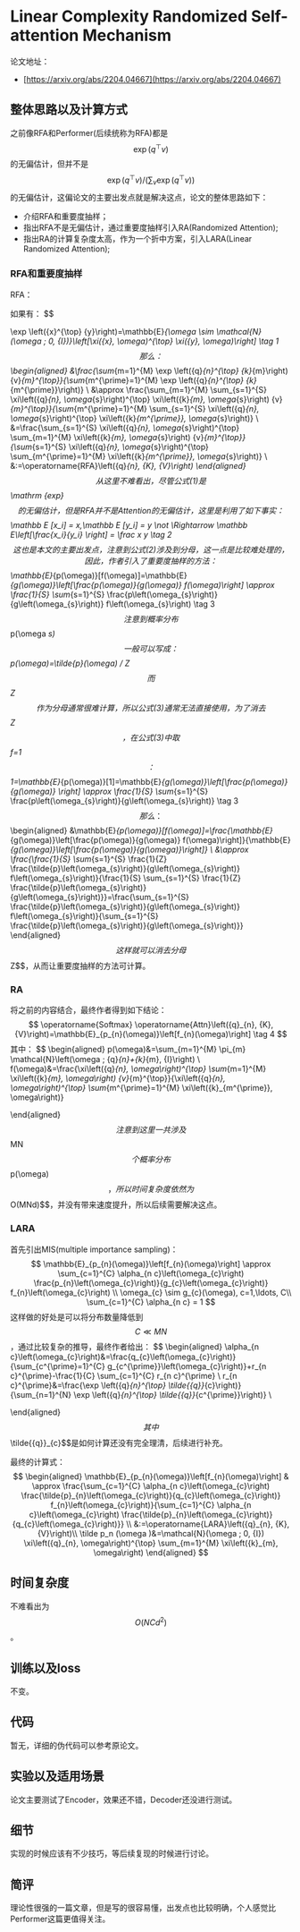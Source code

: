 # Linear Complexity Randomized Self-attention Mechanism

论文地址：

- [https://arxiv.org/abs/2204.04667](https://arxiv.org/abs/2204.04667)



## 整体思路以及计算方式

之前像RFA和Performer(后续统称为RFA)都是$$\exp(q^{\top} v)$$的无偏估计，但并不是$$\exp(q^{\top} v)/(\sum_v \exp(q^{\top} v))$$的无偏估计，这偏论文的主要出发点就是解决这点，论文的整体思路如下：

- 介绍RFA和重要度抽样；
- 指出RFA不是无偏估计，通过重要度抽样引入RA(Randomized Attention);
- 指出RA的计算复杂度太高，作为一个折中方案，引入LARA(Linear Randomized Attention);



### RFA和重要度抽样

RFA：

如果有：
$$

\exp \left({x}^{\top} {y}\right)=\mathbb{E}_{\omega \sim \mathcal{N}(\omega ; 0, {I})}\left[\xi({x}, \omega)^{\top} \xi({y}, \omega)\right] \tag 1
$$
那么：
$$
\begin{aligned}
    &\frac{\sum_{m=1}^{M} \exp \left({q}_{n}^{\top} {k}_{m}\right) {v}_{m}^{\top}}{\sum_{m^{\prime}=1}^{M} \exp \left({q}_{n}^{\top} {k}_{m^{\prime}}\right)} \\
    &\approx \frac{\sum_{m=1}^{M} \sum_{s=1}^{S} \xi\left({q}_{n}, \omega_{s}\right)^{\top} \xi\left({k}_{m}, \omega_{s}\right) {v}_{m}^{\top}}{\sum_{m^{\prime}=1}^{M} \sum_{s=1}^{S} \xi\left({q}_{n}, \omega_{s}\right)^{\top} \xi\left({k}_{m^{\prime}}, \omega_{s}\right)} \\
    &=\frac{\sum_{s=1}^{S} \xi\left({q}_{n}, \omega_{s}\right)^{\top} \sum_{m=1}^{M} \xi\left({k}_{m}, \omega_{s}\right) {v}_{m}^{\top}}{\sum_{s=1}^{S} \xi\left({q}_{n}, \omega_{s}\right)^{\top} \sum_{m^{\prime}=1}^{M} \xi\left({k}_{m^{\prime}}, \omega_{s}\right)} \\
    &:=\operatorname{RFA}\left({q}_{n}, {K}, {V}\right)
    \end{aligned}
$$
从这里不难看出，尽管公式(1)是$$\mathrm {exp}$$的无偏估计，但是RFA并不是Attention的无偏估计，这里是利用了如下事实：
$$
\mathbb E [x_i] = x,\mathbb E [y_i] = y  \not \Rightarrow  \mathbb E\left[\frac{x_i}{y_i} \right] = \frac x y \tag 2
$$
这也是本文的主要出发点，注意到公式(2)涉及到分母，这一点是比较难处理的，因此，作者引入了重要度抽样的方法：
$$
\mathbb{E}_{p(\omega)}[f(\omega)]=\mathbb{E}_{g(\omega)}\left[\frac{p(\omega)}{g(\omega)} f(\omega)\right] \approx \frac{1}{S} \sum_{s=1}^{S} \frac{p\left(\omega_{s}\right)}{g\left(\omega_{s}\right)} f\left(\omega_{s}\right) \tag 3
$$
注意到概率分布$$p(\omega _s)$$一般可以写成：
$$
p(\omega)=\tilde{p}(\omega) / Z
$$
而$$Z$$作为分母通常很难计算，所以公式(3)通常无法直接使用，为了消去$$Z$$，在公式(3)中取$$f=1$$：
$$
1=\mathbb{E}_{p(\omega)}[1]=\mathbb{E}_{g(\omega)}\left[\frac{p(\omega)}{g(\omega)} \right] \approx \frac{1}{S} \sum_{s=1}^{S} \frac{p\left(\omega_{s}\right)}{g\left(\omega_{s}\right)}  \tag 3
$$
那么：
$$
\begin{aligned}
&\mathbb{E}_{p(\omega)}[f(\omega)]=\frac{\mathbb{E}_{g(\omega)}\left[\frac{p(\omega)}{g(\omega)} f(\omega)\right]}{\mathbb{E}_{g(\omega)}\left[\frac{p(\omega)}{g(\omega)}\right]} \\
&\approx \frac{\frac{1}{S} \sum_{s=1}^{S} \frac{1}{Z} \frac{\tilde{p}\left(\omega_{s}\right)}{g\left(\omega_{s}\right)} f\left(\omega_{s}\right)}{\frac{1}{S} \sum_{s=1}^{S} \frac{1}{Z} \frac{\tilde{p}\left(\omega_{s}\right)}{g\left(\omega_{s}\right)}}=\frac{\sum_{s=1}^{S} \frac{\tilde{p}\left(\omega_{s}\right)}{g\left(\omega_{s}\right)} f\left(\omega_{s}\right)}{\sum_{s=1}^{S} \frac{\tilde{p}\left(\omega_{s}\right)}{g\left(\omega_{s}\right)}}
\end{aligned}
$$
这样就可以消去分母$$Z$$，从而让重要度抽样的方法可计算。



### RA

将之前的内容结合，最终作者得到如下结论：
$$
\operatorname{Softmax} \operatorname{Attn}\left({q}_{n}, {K}, {V}\right)=\mathbb{E}_{p_{n}(\omega)}\left[f_{n}(\omega)\right] \tag 4
$$
其中：
$$
\begin{aligned}
p(\omega)&=\sum_{m=1}^{M} \pi_{m} \mathcal{N}\left(\omega ; {q}_{n}+{k}_{m}, {I}\right) \\
f(\omega)&=\frac{\xi\left({q}_{n}, \omega\right)^{\top} \sum_{m=1}^{M} \xi\left({k}_{m}, \omega\right) {v}_{m}^{\top}}{\xi\left({q}_{n}, \omega\right)^{\top} \sum_{m^{\prime}=1}^{M} \xi\left({k}_{m^{\prime}}, \omega\right)}

\end{aligned}
$$
注意到这里一共涉及$$MN$$个概率分布$$p(\omega)$$，所以时间复杂度依然为$$O(MNd)$$，并没有带来速度提升，所以后续需要解决这点。



### LARA

首先引出MIS(multiple importance sampling)：
$$
\mathbb{E}_{p_{n}(\omega)}\left[f_{n}(\omega)\right] \approx \sum_{c=1}^{C} \alpha_{n c}\left(\omega_{c}\right) \frac{p_{n}\left(\omega_{c}\right)}{g_{c}\left(\omega_{c}\right)} f_{n}\left(\omega_{c}\right) \\
\omega_{c} \sim g_{c}(\omega), c=1,\ldots, C\\
 \sum_{c=1}^{C} \alpha_{n c} = 1
$$
这样做的好处是可以将分布数量降低到$$C\ll MN$$，通过比较复杂的推导，最终作者给出：
$$
\begin{aligned}
\alpha_{n c}\left(\omega_{c}\right)&=\frac{q_{c}\left(\omega_{c}\right)}{\sum_{c^{\prime}=1}^{C} g_{c^{\prime}}\left(\omega_{c}\right)}+r_{n c}^{\prime}-\frac{1}{C} \sum_{c=1}^{C} r_{n c}^{\prime} \\
r_{n c}^{\prime}&=\frac{\exp \left({q}_{n}^{\top} \tilde{{q}}_{c}\right)}{\sum_{n=1}^{N} \exp \left({q}_{n}^{\top} \tilde{{q}}_{c^{\prime}}\right)} \\

\end{aligned}
$$
其中$$\tilde{{q}}_{c}$$是如何计算还没有完全理清，后续进行补充。

最终的计算式：
$$
\begin{aligned}
\mathbb{E}_{p_{n}(\omega)}\left[f_{n}(\omega)\right] & \approx \frac{\sum_{c=1}^{C} \alpha_{n c}\left(\omega_{c}\right) \frac{\tilde{p}_{n}\left(\omega_{c}\right)}{q_{c}\left(\omega_{c}\right)} f_{n}\left(\omega_{c}\right)}{\sum_{c=1}^{C} \alpha_{n c}\left(\omega_{c}\right) \frac{\tilde{p}_{n}\left(\omega_{c}\right)}{q_{c}\left(\omega_{c}\right)}} \\
&:=\operatorname{LARA}\left({q}_{n}, {K}, {V}\right)\\
\tilde p_n (\omega )&=\mathcal{N}(\omega ; 0, {I}) \xi\left({q}_{n}, \omega\right)^{\top} \sum_{m=1}^{M} \xi\left({k}_{m}, \omega\right)
\end{aligned}
$$


## 时间复杂度

不难看出为$$O(NC d^2)$$。



## 训练以及loss

不变。



## 代码

暂无，详细的伪代码可以参考原论文。



## 实验以及适用场景

论文主要测试了Encoder，效果还不错，Decoder还没进行测试。



## 细节

实现的时候应该有不少技巧，等后续复现的时候进行讨论。



## 简评

理论性很强的一篇文章，但是写的很容易懂，出发点也比较明确，个人感觉比Performer这篇更值得关注。